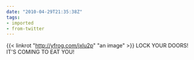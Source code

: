 ```yaml
---
date: "2010-04-29T21:35:38Z"
tags:
- imported
- from-twitter
---
```

{{< linkrot "http://yfrog.com/jxlu2p" "an image" >}}  LOCK YOUR DOORS\! IT'S COMING TO EAT YOU\!
